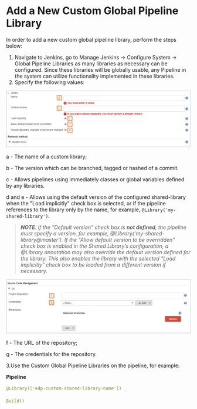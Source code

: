 # Add a New Custom Global Pipeline Library

In order to add a new custom global pipeline library, perform the steps below:

1.	Navigate to Jenkins, go to Manage Jenkins -> Configure System -> Global Pipeline Libraries as many libraries as necessary can be configured.
Since these libraries will be globally usable, any Pipeline in the system can utilize functionality implemented in these libraries.
2.	Specify the following values:

   ![add_custom_lib](../customization_resources/add_custom_lib.png)
   
   a - The name of a custom library;
    
   b - The version which can be branched, tagged or hashed of a commit.
   
   c - Allows pipelines using immediately classes or global variables defined by any libraries.
   
   d and e - Allows using the default version of the configured shared-library when the "Load implicitly" check box is selected, or if the pipeline references to the library only by the name, for example, ```@Library('my-shared-library')```.
    
   >_**NOTE**: If the "Default version" check box is **not defined**, the pipeline must specify a version, for example, @Library('my-shared-library@master'). If the "Allow default version to be overridden" check box is enabled in the Shared Library’s configuration, a @Library annotation may also override the default version defined for the library. This also enables the library with the selected "Load implicitly" check box to be loaded from a different version if necessary._

   ![add_custom_lib2](../customization_resources/add_custom_lib2.png)
    
   f - The URL of the repository;
    
   g - The credentials for the repository.
    
3.Use the Custom Global Pipeline Libraries on the pipeline, for example:

**Pipeline**
```yaml
@Library(['edp-custom-shared-library-name']) _

Build()
```
